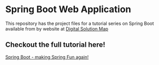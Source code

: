 # Spring Boot Web Application
This repository has the project files for a tutorial series on Spring Boot available from by website at [Digital Solution Map](https://springframework.guru)

## Checkout the full tutorial here!
[Spring Boot - making Spring Fun again!](https://springframework.guru/spring-boot-web-application-part-1-spring-initializr/)